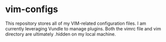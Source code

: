 # vim-configs
This repository stores all of my VIM-related configuration files.  I am 
currently leveraging Vundle to manage plugins.  Both the vimrc file and 
vim directory are ultimately .hidden on my local machine.
